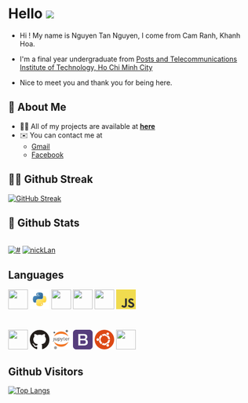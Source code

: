 # Hello ![](https://user-images.githubusercontent.com/18350557/176309783-0785949b-9127-417c-8b55-ab5a4333674e.gif)

- Hi ! My name is Nguyen Tan Nguyen, I come from Cam Ranh, Khanh Hoa.

- I'm a final year undergraduate from [Posts and Telecommunications Institute of Technology, Ho Chi Minh City](https://ptithcm.edu.vn/)

- Nice to meet you and thank you for being here.

## 👋 About Me

- 👨‍💻 All of my projects are available at **[here](https://github.com/KonstanNguyen?tab=repositories)**
- ✉️ You can contact me at
	+ [Gmail](mailto:lop97tannguyen.ntk@gmail.com)
 	+ [Facebook](https://www.facebook.com/konstan.79/)

## 🏃‍♂️ Github Streak

[![GitHub Streak](https://github-readme-streak-stats.herokuapp.com/?user=KonstanNguyen&theme=radical)](https://github.com/DenverCoder1/github-readme-streak-stats)

## 🌟 Github Stats

  <br/>
    <a href="https://github.com/KonstanNguyen"><img alt="#" src="https://github-readme-stats.vercel.app/api?username=KonstanNguyen&show_icons=true&count_private=true&theme=radical&hide_border=true&bg_color=0D1117" /></a>
	<a href="https://github.com/KonstanNguyen"><img src="https://github-readme-stats.vercel.app/api/top-langs/?username=KonstanNguyen&hide=Less&layout=compact&theme=codeSTACKr&card_width=420" height="195" alt="nickLan" /></a>

  <br/>

## Languages

<code><img height="40" width="40" src="https://images.vexels.com/media/users/3/166401/isolated/preview/b82aa7ac3f736dd78570dd3fa3fa9e24-java-programming-language-icon-by-vexels.png"></code>
<code><img height="40" width="40" src="https://raw.githubusercontent.com/github/explore/80688e429a7d4ef2fca1e82350fe8e3517d3494d/topics/python/python.png"></code>
<code><img height="40" width="40" src="https://www.naveedashfaq.me/img/c++.png"></code>
<code><img height="40" width="40" src="https://cdn.iconscout.com/icon/free/png-512/c-programming-569564.png"></code>
<code><img height="40" width="40" src="https://cdn.iconscout.com/icon/free/png-256/css-131-722685.png"></code>
<code><img height="40" width="40" src="https://raw.githubusercontent.com/github/explore/80688e429a7d4ef2fca1e82350fe8e3517d3494d/topics/javascript/javascript.png"></code>
#
<code><img height="40" width="40" src="https://upload.wikimedia.org/wikipedia/commons/thumb/3/3f/Git_icon.svg/1024px-Git_icon.svg.png"></code>
<code><img height="40" width="40" src="https://raw.githubusercontent.com/github/explore/80688e429a7d4ef2fca1e82350fe8e3517d3494d/topics/github-api/github-api.png"></code>
<code><img height="40" width="40" src="https://raw.githubusercontent.com/github/explore/80688e429a7d4ef2fca1e82350fe8e3517d3494d/topics/jupyter-notebook/jupyter-notebook.png"></code>
<code><img height="40" width="40" src="https://raw.githubusercontent.com/github/explore/80688e429a7d4ef2fca1e82350fe8e3517d3494d/topics/bootstrap/bootstrap.png"></code>
<code><img height="40" width="40" src="https://raw.githubusercontent.com/github/explore/80688e429a7d4ef2fca1e82350fe8e3517d3494d/topics/ubuntu/ubuntu.png"></code>
<code><img height="40" width="40" src="https://cdn.iconscout.com/icon/free/png-512/mongodb-3-1175138.png"></code>

## Github Visitors

[![Top Langs](https://profile-counter.glitch.me/KonstanNguyen/count.svg)](https://github.com/KonstanNguyen)

